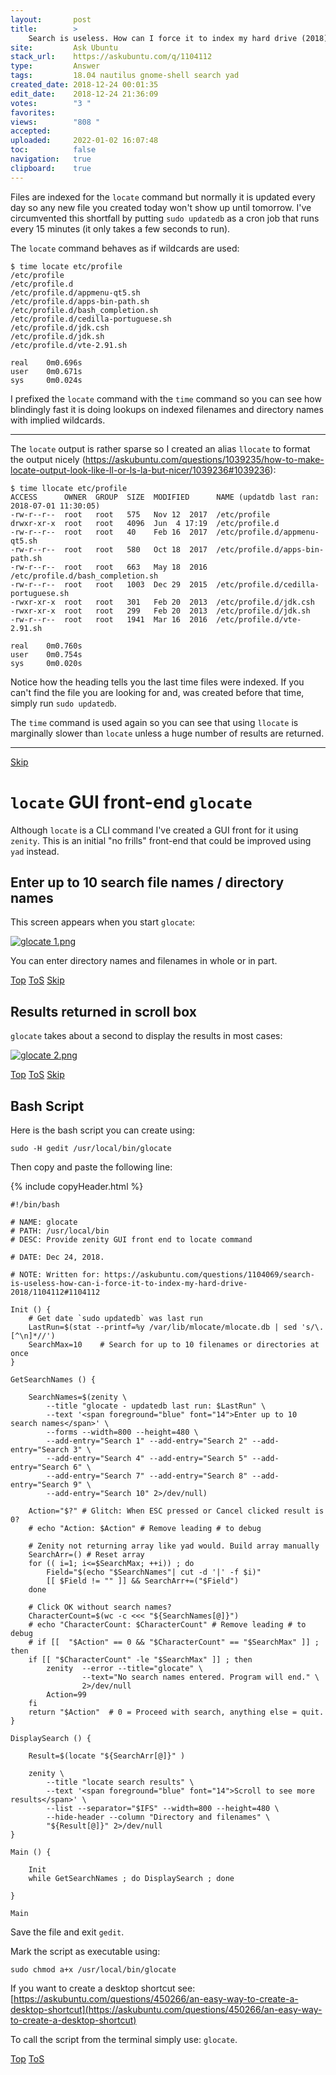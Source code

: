 ```yaml
---
layout:       post
title:        >
    Search is useless. How can I force it to index my hard drive (2018)
site:         Ask Ubuntu
stack_url:    https://askubuntu.com/q/1104112
type:         Answer
tags:         18.04 nautilus gnome-shell search yad
created_date: 2018-12-24 00:01:35
edit_date:    2018-12-24 21:36:09
votes:        "3 "
favorites:    
views:        "808 "
accepted:     
uploaded:     2022-01-02 16:07:48
toc:          false
navigation:   true
clipboard:    true
---
```


Files are indexed for the `locate` command but normally it is updated every day so any new file you created today won't show up until tomorrow. I've circumvented this shortfall by putting `sudo updatedb` as a cron job that runs every 15 minutes (it only takes a few seconds to run).

<!-- Language-all: bash -->

The `locate` command behaves as if wildcards are used:

``` 
$ time locate etc/profile
/etc/profile
/etc/profile.d
/etc/profile.d/appmenu-qt5.sh
/etc/profile.d/apps-bin-path.sh
/etc/profile.d/bash_completion.sh
/etc/profile.d/cedilla-portuguese.sh
/etc/profile.d/jdk.csh
/etc/profile.d/jdk.sh
/etc/profile.d/vte-2.91.sh

real	0m0.696s
user	0m0.671s
sys 	0m0.024s

```


I prefixed the `locate` command with the `time` command so you can see how blindingly fast it is doing lookups on indexed filenames and directory names with implied wildcards.

----------


The `locate` output is rather sparse so I created an alias `llocate` to format the output nicely (https://askubuntu.com/questions/1039235/how-to-make-locate-output-look-like-ll-or-ls-la-but-nicer/1039236#1039236):

``` 
$ time llocate etc/profile
ACCESS      OWNER  GROUP  SIZE  MODIFIED      NAME (updatdb last ran: 2018-07-01 11:30:05)
-rw-r--r--  root   root   575   Nov 12  2017  /etc/profile
drwxr-xr-x  root   root   4096  Jun  4 17:19  /etc/profile.d
-rw-r--r--  root   root   40    Feb 16  2017  /etc/profile.d/appmenu-qt5.sh
-rw-r--r--  root   root   580   Oct 18  2017  /etc/profile.d/apps-bin-path.sh
-rw-r--r--  root   root   663   May 18  2016  /etc/profile.d/bash_completion.sh
-rw-r--r--  root   root   1003  Dec 29  2015  /etc/profile.d/cedilla-portuguese.sh
-rwxr-xr-x  root   root   301   Feb 20  2013  /etc/profile.d/jdk.csh
-rwxr-xr-x  root   root   299   Feb 20  2013  /etc/profile.d/jdk.sh
-rw-r--r--  root   root   1941  Mar 16  2016  /etc/profile.d/vte-2.91.sh

real	0m0.760s
user	0m0.754s
sys 	0m0.020s

```

Notice how the heading tells you the last time files were indexed. If you can't find the file you are looking for and, was created before that time, simply run `sudo updatedb`.

The `time` command is used again so you can see that using `llocate` is marginally slower than `locate` unless a huge number of results are returned.


----------


<a id="hdr1"></a>
<div class="hdr-bar">  <a href="#hdr2" class ="hdr-btn">Skip</a></div>

# `locate` GUI front-end `glocate`

Although `locate` is a CLI command I've created a GUI front for it using `zenity`. This is an initial "no frills" front-end that could be improved using `yad` instead.

## Enter up to 10 search file names / directory names

This screen appears when you start `glocate`:

[![glocate 1.png][1]][1]

You can enter directory names and filenames in whole or in part.


<a id="hdr2"></a>
<div class="hdr-bar">  <a href="#" class ="hdr-btn">Top</a>  <a href="#hdr1" class ="hdr-btn">ToS</a>  <a href="#hdr3" class ="hdr-btn">Skip</a></div>

## Results returned in scroll box

`glocate` takes about a second to display the results in most cases:

[![glocate 2.png][2]][2]


<a id="hdr3"></a>
<div class="hdr-bar">  <a href="#" class ="hdr-btn">Top</a>  <a href="#hdr2" class ="hdr-btn">ToS</a>  <a href="#hdr4" class ="hdr-btn">Skip</a></div>

## Bash Script

Here is the bash script you can create using:

``` 
sudo -H gedit /usr/local/bin/glocate

```

Then copy and paste the following line:

{% include copyHeader.html %}
``` 
#!/bin/bash

# NAME: glocate
# PATH: /usr/local/bin
# DESC: Provide zenity GUI front end to locate command

# DATE: Dec 24, 2018.

# NOTE:	Written for: https://askubuntu.com/questions/1104069/search-is-useless-how-can-i-force-it-to-index-my-hard-drive-2018/1104112#1104112

Init () {
    # Get date `sudo updatedb` was last run
    LastRun=$(stat --printf=%y /var/lib/mlocate/mlocate.db | sed 's/\.[^\n]*//')
    SearchMax=10    # Search for up to 10 filenames or directories at once
}

GetSearchNames () {

    SearchNames=$(zenity \
        --title "glocate - updatedb last run: $LastRun" \
        --text '<span foreground="blue" font="14">Enter up to 10 search names</span>' \
        --forms --width=800 --height=480 \
        --add-entry="Search 1" --add-entry="Search 2" --add-entry="Search 3" \
        --add-entry="Search 4" --add-entry="Search 5" --add-entry="Search 6" \
        --add-entry="Search 7" --add-entry="Search 8" --add-entry="Search 9" \
        --add-entry="Search 10" 2>/dev/null)

    Action="$?" # Glitch: When ESC pressed or Cancel clicked result is 0?
    # echo "Action: $Action" # Remove leading # to debug

    # Zenity not returning array like yad would. Build array manually
    SearchArr=() # Reset array
    for (( i=1; i<=$SearchMax; ++i)) ; do
        Field="$(echo "$SearchNames"| cut -d '|' -f $i)"
        [[ $Field != "" ]] && SearchArr+=("$Field")
    done

    # Click OK without search names?
    CharacterCount=$(wc -c <<< "${SearchNames[@]}")
    # echo "CharacterCount: $CharacterCount" # Remove leading # to debug
    # if [[  "$Action" == 0 && "$CharacterCount" == "$SearchMax" ]] ; then
    if [[ "$CharacterCount" -le "$SearchMax" ]] ; then
        zenity  --error --title="glocate" \
                --text="No search names entered. Program will end." \
                2>/dev/null
        Action=99
    fi
    return "$Action"  # 0 = Proceed with search, anything else = quit.
}

DisplaySearch () {

    Result=$(locate "${SearchArr[@]}" )

    zenity \
        --title "locate search results" \
        --text '<span foreground="blue" font="14">Scroll to see more results</span>' \
        --list --separator="$IFS" --width=800 --height=480 \
        --hide-header --column "Directory and filenames" \
        "${Result[@]}" 2>/dev/null
}

Main () {

    Init
    while GetSearchNames ; do DisplaySearch ; done

}

Main

```

Save the file and exit `gedit`.

Mark the script as executable using:

``` 
sudo chmod a+x /usr/local/bin/glocate

```

If you want to create a desktop shortcut see: [https://askubuntu.com/questions/450266/an-easy-way-to-create-a-desktop-shortcut](https://askubuntu.com/questions/450266/an-easy-way-to-create-a-desktop-shortcut)

To call the script from the terminal simply use: `glocate`.

  [1]: https://i.stack.imgur.com/5bdDW.png
  [2]: https://i.stack.imgur.com/HkiHQ.png


<a id="hdr4"></a>
<div class="hdr-bar">  <a href="#" class ="hdr-btn">Top</a>  <a href="#hdr3" class ="hdr-btn">ToS</a></div>

